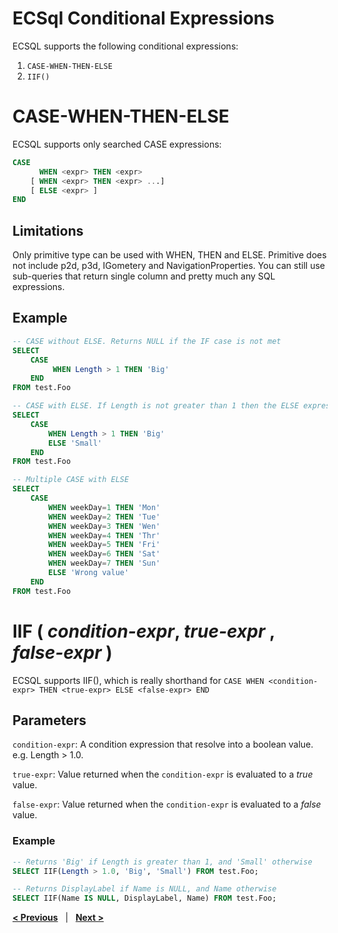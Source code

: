 # ECSql Conditional Expressions

ECSQL supports the following conditional expressions:

1. `CASE-WHEN-THEN-ELSE`
2. `IIF()`

# CASE-WHEN-THEN-ELSE

ECSQL supports only searched CASE expressions:

```sql
CASE
      WHEN <expr> THEN <expr>
    [ WHEN <expr> THEN <expr> ...]
    [ ELSE <expr> ]
END
```

## Limitations

Only primitive type can be used with WHEN, THEN and ELSE. Primitive does not include p2d, p3d, IGometery and NavigationProperties. You can still use sub-queries that return single column and pretty much any SQL expressions.

## Example

```sql
-- CASE without ELSE. Returns NULL if the IF case is not met
SELECT
    CASE
         WHEN Length > 1 THEN 'Big'
    END
FROM test.Foo

-- CASE with ELSE. If Length is not greater than 1 then the ELSE expression is returned.
SELECT
    CASE
        WHEN Length > 1 THEN 'Big'
        ELSE 'Small'
    END
FROM test.Foo

-- Multiple CASE with ELSE
SELECT
    CASE
        WHEN weekDay=1 THEN 'Mon'
        WHEN weekDay=2 THEN 'Tue'
        WHEN weekDay=3 THEN 'Wen'
        WHEN weekDay=4 THEN 'Thr'
        WHEN weekDay=5 THEN 'Fri'
        WHEN weekDay=6 THEN 'Sat'
        WHEN weekDay=7 THEN 'Sun'
        ELSE 'Wrong value'
    END
FROM test.Foo
```

# IIF ( _condition-expr_, _true-expr_ , _false-expr_ )

ECSQL supports IIF(), which is really shorthand for `CASE WHEN <condition-expr> THEN <true-expr> ELSE <false-expr> END`

## Parameters

`condition-expr`: A condition expression that resolve into a boolean value. e.g. Length > 1.0.

`true-expr`: Value returned when the `condition-expr` is evaluated to a _true_ value.

`false-expr`: Value returned when the `condition-expr` is evaluated to a _false_ value.

### Example

```sql
-- Returns 'Big' if Length is greater than 1, and 'Small' otherwise
SELECT IIF(Length > 1.0, 'Big', 'Small') FROM test.Foo;

-- Returns DisplayLabel if Name is NULL, and Name otherwise
SELECT IIF(Name IS NULL, DisplayLabel, Name) FROM test.Foo;

```

[**< Previous**](./ClassFilter.md) &nbsp; | &nbsp; [**Next >**](./BuiltInFunctions.md)
